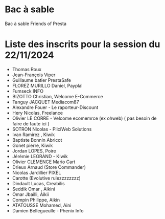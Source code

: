 # Bac à sable
Bac à sable Friends of Presta

# Liste des inscrits pour la session du 22/11/2024

- Thomas Roux
- Jean-François Viper
- Guillaume batier PrestaSafe
- FLOREZ MURILLO Daniel, Payplal
- Fumseck INFO
- BIZOTTO Christian, Welcome E-Commerce
- Tanguy JACQUET Mediacom87
- Alexandre Fouer - Le raporteur-Discount
- Hery Nicolas, Freelance
- Olivier LE CORRE - Velcome ecomemrce (ex ohweb) ( pas besoin de faire de faute ici )
- SOTRON Nicolas - PliciWeb Solutions
- Ivan Ramirez , Kiwik
- Baptiste Bonnin Abricot
- Gonet pierre, Kiwik
- Jordan LOPES, Poire
- Jérémie LEGRAND - Kiwik
- Olivier CLEMENCE Mario Cart
- Drieux Arnaud (Store Commander)
- Nicolas Jardillier PIXEL
- Carotte (Evolutive rulezzzzzzzz)
- Dindault Lucas, Creabilis
- Seddik Omar , Aikini
- Omar Jbailli, Aikii
- Compin Philippe, Aikin
- ATATOUSSE Mohamed, Aini
- Damien Bellegueulle - Phenix Info
